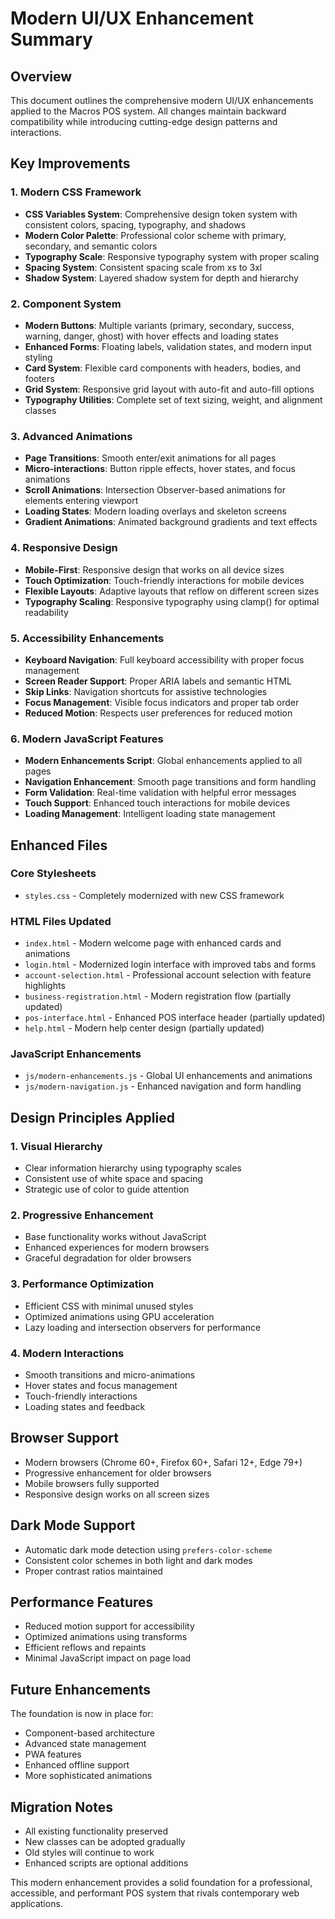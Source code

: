 # Modern UI/UX Enhancement Summary

## Overview
This document outlines the comprehensive modern UI/UX enhancements applied to the Macros POS system. All changes maintain backward compatibility while introducing cutting-edge design patterns and interactions.

## Key Improvements

### 1. Modern CSS Framework
- **CSS Variables System**: Comprehensive design token system with consistent colors, spacing, typography, and shadows
- **Modern Color Palette**: Professional color scheme with primary, secondary, and semantic colors
- **Typography Scale**: Responsive typography system with proper scaling
- **Spacing System**: Consistent spacing scale from xs to 3xl
- **Shadow System**: Layered shadow system for depth and hierarchy

### 2. Component System
- **Modern Buttons**: Multiple variants (primary, secondary, success, warning, danger, ghost) with hover effects and loading states
- **Enhanced Forms**: Floating labels, validation states, and modern input styling
- **Card System**: Flexible card components with headers, bodies, and footers
- **Grid System**: Responsive grid layout with auto-fit and auto-fill options
- **Typography Utilities**: Complete set of text sizing, weight, and alignment classes

### 3. Advanced Animations
- **Page Transitions**: Smooth enter/exit animations for all pages
- **Micro-interactions**: Button ripple effects, hover states, and focus animations
- **Scroll Animations**: Intersection Observer-based animations for elements entering viewport
- **Loading States**: Modern loading overlays and skeleton screens
- **Gradient Animations**: Animated background gradients and text effects

### 4. Responsive Design
- **Mobile-First**: Responsive design that works on all device sizes
- **Touch Optimization**: Touch-friendly interactions for mobile devices
- **Flexible Layouts**: Adaptive layouts that reflow on different screen sizes
- **Typography Scaling**: Responsive typography using clamp() for optimal readability

### 5. Accessibility Enhancements
- **Keyboard Navigation**: Full keyboard accessibility with proper focus management
- **Screen Reader Support**: Proper ARIA labels and semantic HTML
- **Skip Links**: Navigation shortcuts for assistive technologies
- **Focus Management**: Visible focus indicators and proper tab order
- **Reduced Motion**: Respects user preferences for reduced motion

### 6. Modern JavaScript Features
- **Modern Enhancements Script**: Global enhancements applied to all pages
- **Navigation Enhancement**: Smooth page transitions and form handling
- **Form Validation**: Real-time validation with helpful error messages
- **Touch Support**: Enhanced touch interactions for mobile devices
- **Loading Management**: Intelligent loading state management

## Enhanced Files

### Core Stylesheets
- `styles.css` - Completely modernized with new CSS framework

### HTML Files Updated
- `index.html` - Modern welcome page with enhanced cards and animations
- `login.html` - Modernized login interface with improved tabs and forms
- `account-selection.html` - Professional account selection with feature highlights
- `business-registration.html` - Modern registration flow (partially updated)
- `pos-interface.html` - Enhanced POS interface header (partially updated)
- `help.html` - Modern help center design (partially updated)

### JavaScript Enhancements
- `js/modern-enhancements.js` - Global UI enhancements and animations
- `js/modern-navigation.js` - Enhanced navigation and form handling

## Design Principles Applied

### 1. Visual Hierarchy
- Clear information hierarchy using typography scales
- Consistent use of white space and spacing
- Strategic use of color to guide attention

### 2. Progressive Enhancement
- Base functionality works without JavaScript
- Enhanced experiences for modern browsers
- Graceful degradation for older browsers

### 3. Performance Optimization
- Efficient CSS with minimal unused styles
- Optimized animations using GPU acceleration
- Lazy loading and intersection observers for performance

### 4. Modern Interactions
- Smooth transitions and micro-animations
- Hover states and focus management
- Touch-friendly interactions
- Loading states and feedback

## Browser Support
- Modern browsers (Chrome 60+, Firefox 60+, Safari 12+, Edge 79+)
- Progressive enhancement for older browsers
- Mobile browsers fully supported
- Responsive design works on all screen sizes

## Dark Mode Support
- Automatic dark mode detection using `prefers-color-scheme`
- Consistent color schemes in both light and dark modes
- Proper contrast ratios maintained

## Performance Features
- Reduced motion support for accessibility
- Optimized animations using transforms
- Efficient reflows and repaints
- Minimal JavaScript impact on page load

## Future Enhancements
The foundation is now in place for:
- Component-based architecture
- Advanced state management
- PWA features
- Enhanced offline support
- More sophisticated animations

## Migration Notes
- All existing functionality preserved
- New classes can be adopted gradually
- Old styles will continue to work
- Enhanced scripts are optional additions

This modern enhancement provides a solid foundation for a professional, accessible, and performant POS system that rivals contemporary web applications.
